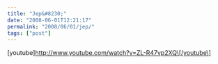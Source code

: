 ```yaml
---
title: "Jep&#8230;"
date: "2008-06-01T12:21:17"
permalink: "2008/06/01/jep/"
tags: ["post"]
---
```

\[youtube\]http://www.youtube.com/watch?v=ZL-R47vp2XQ\[/youtube\]
